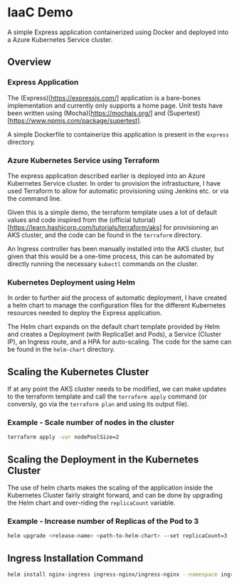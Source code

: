 # IaaC Demo

A simple Express application containerized using Docker and deployed into a Azure Kubernetes Service cluster. 

## Overview

### Express Application

The (Express)[https://expressjs.com/] application is a bare-bones implementation and currently only supports a home page. Unit tests have been written using (Mocha)[https://mochajs.org/] and (Supertest)[https://www.npmjs.com/package/supertest].

A simple Dockerfile to containerize this application is present in the `express` directory. 

### Azure Kubernetes Service using Terraform

The express application described earlier is deployed into an Azure Kubernetes Service cluster. In order to provision the infrastucture, I have used Terraform to allow for automatic provisioning using Jenkins etc. or via the command line. 

Given this is a simple demo, the terraform template uses a lot of default values and code inspired from the (official tutorial)[https://learn.hashicorp.com/tutorials/terraform/aks] for provisioning an AKS cluster, and the code can be found in the `terraform` directory.

An Ingress controller has been manually installed into the AKS cluster, but given that this would be a one-time process, this can be automated by directly running the necessary `kubectl` commands on the cluster.

### Kubernetes Deployment using Helm

In order to further aid the process of automatic deployment, I have created a helm chart to manage the configuration files for the different Kubernetes resources needed to deploy the Express application. 

The Helm chart expands on the default chart template provided by Helm and creates a Deployment (with ReplicaSet and Pods), a Service (Cluster IP), an Ingress route, and a HPA for auto-scaling. The code for the same can be found in the `helm-chart` directory. 

## Scaling the Kubernetes Cluster

If at any point the AKS cluster needs to be modified, we can make updates to the terraform template and call the `terraform apply` command (or conversly, go via the `terraform plan` and using its output file).

### Example - Scale number of nodes in the cluster
```bash
terraform apply -var nodePoolSize=2
```

## Scaling the Deployment in the Kubernetes Cluster

The use of helm charts makes the scaling of the application inside the Kubernetes Cluster fairly straight forward, and can be done by upgrading the Helm chart and over-riding the `replicaCount` variable. 

### Example - Increase number of Replicas of the Pod to 3

```bash
helm upgrade <release-name> <path-to-helm-chart> --set replicaCount=3
```

## Ingress Installation Command

```bash
helm install nginx-ingress ingress-nginx/ingress-nginx --namespace ingress-basic --set controller.replicaCount=2 --set controller.nodeSelector."beta\.kubernetes\.io/os"=linux --set defaultBackend.nodeSelector."beta\.kubernetes\.io/os"=linux --set controller.admissionWebhooks.patch.nodeSelector."beta\.kubernetes\.io/os"=linux
```